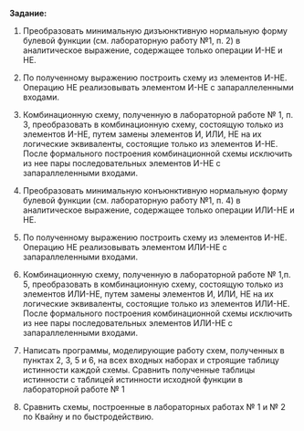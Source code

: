 **Задание:** 

1. Преобразовать минимальную дизъюнктивную нормальную форму булевой функции (см. лабораторную работу №1, п. 2) в аналитическое выражение, содержащее только операции И-НЕ и НЕ.

2. По полученному выражению построить схему из элементов И-НЕ. Операцию НЕ реализовывать элементом И-НЕ с запараллеленными входами.

3. Комбинационную схему, полученную в лабораторной работе № 1, п. 3, преобразовать в комбинационную схему, состоящую только из элементов И-НЕ, путем замены элементов И, ИЛИ, НЕ на их логические эквиваленты, состоящие только из элементов И-НЕ. После формального построения комбинационной схемы исключить из нее пары последовательных элементов И-НЕ с запараллеленными входами.
   
4. Преобразовать минимальную конъюнктивную нормальную форму булевой функции (см. лабораторную работу №1, п. 4) в аналитическое выражение, содержащее только операции ИЛИ-НЕ и НЕ.
   
5. По полученному выражению построить схему из элементов И-НЕ. Операцию НЕ реализовывать элементом ИЛИ-НЕ с запараллеленными входами.
   
6. Комбинационную схему, полученную в лабораторной работе № 1,п. 5, преобразовать в комбинационную схему, состоящую только из
элементов ИЛИ-НЕ, путем замены элементов И, ИЛИ, НЕ на их логические эквиваленты, состоящие только из элементов ИЛИ-НЕ. После формального построения комбинационной схемы исключить из нее пары последовательных элементов ИЛИ-НЕ с запараллеленными входами.

7. Написать программы, моделирующие работу схем, полученных в пунктах 2, 3, 5 и 6, на всех входных наборах и строящие таблицу истинности каждой схемы. Сравнить полученные таблицы истинности с таблицей истинности исходной функции в лабораторной работе № 1

8. Сравнить схемы, построенные в лабораторных работах № 1 и № 2 по Квайну и по быстродействию.
